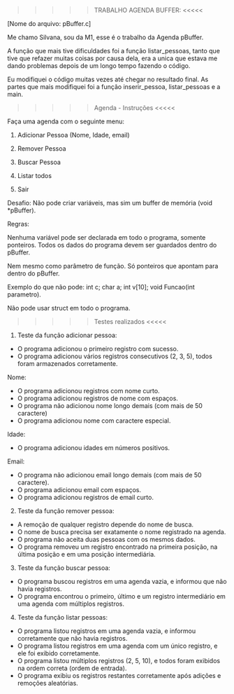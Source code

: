 >>>>> TRABALHO AGENDA BUFFER: <<<<<

[Nome do arquivo: pBuffer.c]

Me chamo Silvana, sou da M1, esse é o trabalho da Agenda pBuffer.

A função que mais tive dificuldades foi a função listar_pessoas, tanto que tive que refazer muitas coisas por causa dela, era a unica que 
estava me dando problemas depois de um longo tempo fazendo o código. 

Eu modifiquei o código muitas vezes até chegar no resultado final. As partes que mais modifiquei foi a função inserir_pessoa, listar_pessoas e a main. 

>>>>> Agenda - Instruções <<<<<

Faça uma agenda com o seguinte menu:

1. Adicionar Pessoa (Nome, Idade, email)

2. Remover Pessoa

3. Buscar Pessoa

4. Listar todos

5. Sair

Desafio: Não pode criar variáveis, mas sim um buffer de memória (void *pBuffer).

Regras:

Nenhuma variável pode ser declarada em todo o programa, somente ponteiros. Todos os dados do programa devem ser guardados dentro do pBuffer.

Nem mesmo como parâmetro de função. Só ponteiros que apontam para dentro do pBuffer.

Exemplo do que não pode: int c; char a; int v[10]; void Funcao(int parametro).

Não pode usar struct em todo o programa.

>>>>> Testes realizados <<<<<

1. Teste da função adicionar pessoa:

- O programa adicionou o primeiro registro com sucesso.
- O programa adicionou vários registros consecutivos (2, 3, 5), todos foram armazenados corretamente.
  
Nome:
- O programa adicionou registros com nome curto.
- O programa adicionou registros de nome com espaços.
- O programa não adicionou nome longo demais (com mais de 50 caractere)
- O programa adicionou nome com caractere especial.
  
Idade:
- O programa adicionou idades em números positivos. 

Email:
- O programa não adicionou email longo demais (com mais de 50 caractere).
- O programa adicionou email com espaços.
- O programa adicionou registros de email curto.

2. Teste da função remover pessoa:

- A remoção de qualquer registro depende do nome de busca.
- O nome de busca precisa ser exatamente o nome registrado na agenda.
- O programa não aceita duas pessoas com os mesmos dados.
- O programa removeu um registro encontrado na primeira posição, na última posição e em uma posição intermediária.

3. Teste da função buscar pessoa:

- O programa buscou registros em uma agenda vazia, e informou que não havia registros.
- O programa encontrou o primeiro, último e um registro intermediário em uma agenda com múltiplos registros.

4. Teste da função listar pessoas:

- O programa listou registros em uma agenda vazia, e informou corretamente que não havia registros.
- O programa listou registros em uma agenda com um único registro, e ele foi exibido corretamente.
- O programa listou múltiplos registros (2, 5, 10), e todos foram exibidos na ordem correta (ordem de entrada).
- O programa exibiu os registros restantes corretamente após adições e remoções aleatórias.
